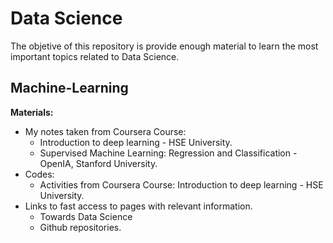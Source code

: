 # Data Science

The objetive of this repository is provide enough material to learn the most important topics related to Data Science.

## Machine-Learning

**Materials:**
- My notes taken from Coursera Course:
    - Introduction to deep learning - HSE University.
    - Supervised Machine Learning: Regression and Classification - OpenIA, Stanford University.
- Codes:
    - Activities from Coursera Course: Introduction to deep learning - HSE University.
- Links to fast access to pages with relevant information. 
    - Towards Data Science
    - Github repositories.



